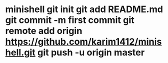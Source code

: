 # minishell git init git add README.md git commit -m first commit git remote add origin https://github.com/karim1412/minishell.git git push -u origin master
